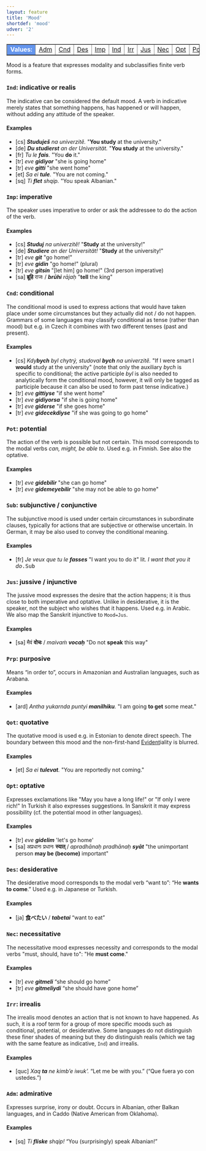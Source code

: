 ```yaml
---
layout: feature
title: 'Mood'
shortdef: 'mood'
udver: '2'
---
```


<table class="typeindex" border="1">
<tr>
  <td style="background-color:cornflowerblue;color:white"><strong>Values:</strong> </td>
  <td><a href="#Adm">Adm</a></td>
  <td><a href="#Cnd">Cnd</a></td>
  <td><a href="#Des">Des</a></td>
  <td><a href="#Imp">Imp</a></td>
  <td><a href="#Ind">Ind</a></td>
  <td><a href="#Irr">Irr</a></td>
  <td><a href="#Jus">Jus</a></td>
  <td><a href="#Nec">Nec</a></td>
  <td><a href="#Opt">Opt</a></td>
  <td><a href="#Pot">Pot</a></td>
  <td><a href="#Prp">Prp</a></td>
  <td><a href="#Qot">Qot</a></td>
  <td><a href="#Sub">Sub</a></td>
</tr>
</table>

Mood is a feature that expresses modality and subclassifies finite
verb forms.

### <a name="Ind">`Ind`</a>: indicative or realis

The indicative can be considered the default mood. A verb in
indicative merely states that something happens, has happened or will
happen, without adding any attitude of the speaker.

#### Examples

* [cs] _<b>Studuješ</b> na univerzitě._ "<b>You study</b> at the
  university."
* [de] _<b>Du studierst</b> an der Universität._ "<b>You study</b> at
  the university."
* [fr] _Tu le <b>fais</b>._ "You <b>do</b> it."
* [tr] *eve <b>gidiyor</b>* "she is going home"
* [tr] *eve <b>gitti</b>* "she went home"
* [et] _Sa ei <b>tule</b>._ "You are not coming."
* [sq] _Ti <b>flet</b> shqip._ "You speak Albanian."

### <a name="Imp">`Imp`</a>: imperative

The speaker uses imperative to order or ask the addressee to do the
action of the verb.

#### Examples

* [cs] _<b>Studuj</b> na univerzitě!_ "<b>Study</b> at the university!"
* [de] _<b>Studiere</b> an der Universität!_ "<b>Study</b> at the university!"
* [tr] *eve <b>git</b>* "go home!"
* [tr] *eve <b>gidin</b>* "go home!" (plural)
* [tr] *eve <b>gitsin</b>* "[let him] go home!" (3rd person imperative)
* [sa] <b>ब्रूहि</b> राजः / _<b>brūhi</b> rājaḥ_ "<b>tell</b> the king"

### <a name="Cnd">`Cnd`</a>: conditional

The conditional mood is used to express actions that would have taken
place under some circumstances but they actually did not / do not
happen. Grammars of some languages may classify conditional as tense
(rather than mood) but e.g. in Czech it combines with two different
tenses (past and present).

#### Examples

* [cs] <i>Kdy<b>bych</b> byl chytrý, studoval <b>bych</b> na
  univerzitě.</i> "If I were smart I <b>would</b> study at the
  university" (note that only the auxiliary _bych_ is specific to
  conditional; the active participle _byl_ is also needed to
  analytically form the conditional mood, however, it will only be
  tagged as participle because it can also be used to form past tense
  indicative.)
* [tr] *eve <b>gittiyse</b>* "if she went home"
* [tr] *eve <b>gidiyorsa</b>* "if she is going home"
* [tr] *eve <b>giderse</b>* "if she goes home"
* [tr] *eve <b>gidecekdiyse</b>* "if she was going to go home"

### <a name="Pot">`Pot`</a>: potential

The action of the verb is possible but not certain.
This mood corresponds to the modal verbs _can, might, be able to_.
Used e.g. in Finnish. See also the optative.

#### Examples

* [tr] *eve <b>gidebilir</b>* "she can go home"
* [tr] *eve <b>gidemeyebilir</b>* "she may not be able to go home"

### <a name="Sub">`Sub`</a>: subjunctive / conjunctive

The subjunctive mood is used under certain circumstances in
subordinate clauses, typically for actions that are subjective or
otherwise uncertain. In German, it may be also used to convey the
conditional meaning.

#### Examples

* [fr] <i>Je veux que tu le <b>fasses</b></i> "I want you to do it" lit. <i>I
  want that you it do</i><tt>.Sub</tt>

### <a name="Jus">`Jus`</a>: jussive / injunctive

The jussive mood expresses the desire that the action happens; it is thus close to both imperative and optative.
Unlike in desiderative, it is the speaker, not the subject who wishes that it happens.
Used e.g. in Arabic. We also map the Sanskrit injunctive to `Mood=Jus`.

#### Examples

* [sa] मैवं <b>वोचः</b> / <i>maivaṁ <b>vocaḥ</b></i> "Do not <b>speak</b> this way"

### <a name="Prp">`Prp`</a>: purposive

Means “in order to”, occurs in Amazonian and Australian languages, such as Arabana.

#### Examples

* [ard] _Antha yukarnda puntyi <b>manilhiku</b>._ "I am going <b>to get</b> some meat."

### <a name="Qot">`Qot`</a>: quotative

The quotative mood is used e.g. in Estonian to denote direct speech.
The boundary between this mood and the non-first-hand [Evident]()iality is blurred.

#### Examples

* [et] _Sa ei <b>tulevat</b>._ "You are reportedly not coming."

### <a name="Opt">`Opt`</a>: optative

Expresses exclamations like "May you have a long life!" or "If only I were rich!"
In Turkish it also expresses suggestions.
In Sanskrit it may express possibility (cf. the potential mood in other languages).

#### Examples

* [tr] *eve <b>gidelim</b>* 'let's go home'
* [sa] अप्रधानः प्रधानः <b>स्यात्</b> / _apradhānaḥ pradhānaḥ <b>syāt</b>_ "the unimportant person <b>may be (become)</b> important"

### <a name="Des">`Des`</a>: desiderative

The desiderative mood corresponds to the modal verb “want to”: “He
<b>wants to come</b>.” Used e.g. in Japanese or Turkish.

#### Examples

* [ja] <b>食べたい</b> / _<b>tabetai</b>_ “want to eat”

### <a name="Nec">`Nec`</a>: necessitative

The necessitative mood expresses necessity and corresponds to the modal verbs "must, should,
have to": "He <b>must</b><b> come</b>."

#### Examples

* [tr] _eve <b>gitmeli</b>_ “she should go home”
* [tr] _eve <b>gitmeliydi</b>_ “she should have gone home”

### <a name="Irr">`Irr`</a>: irrealis

The irrealis mood denotes an action that is not known to have happened. As such, it is a roof term
for a group of more specific moods such as conditional, potential, or desiderative. Some languages
do not distinguish these finer shades of meaning but they do distinguish realis (which we tag with
the same feature as indicative, `Ind`) and irrealis.

#### Examples

* [quc] _Xaq <b>ta</b> ne kimbʼe iwukʼ._ “Let me be with you.” (“Que fuera yo con ustedes.”)

### <a name="Adm">`Adm`</a>: admirative

Expresses surprise, irony or doubt. Occurs in Albanian, other Balkan languages,
and in Caddo (Native American from Oklahoma).

#### Examples

* [sq] _Ti <b>fliske</b> shqip!_ “You (surprisingly) speak Albanian!”

<!-- Interlanguage links updated Pá kvě 14 11:08:34 CEST 2021 -->
